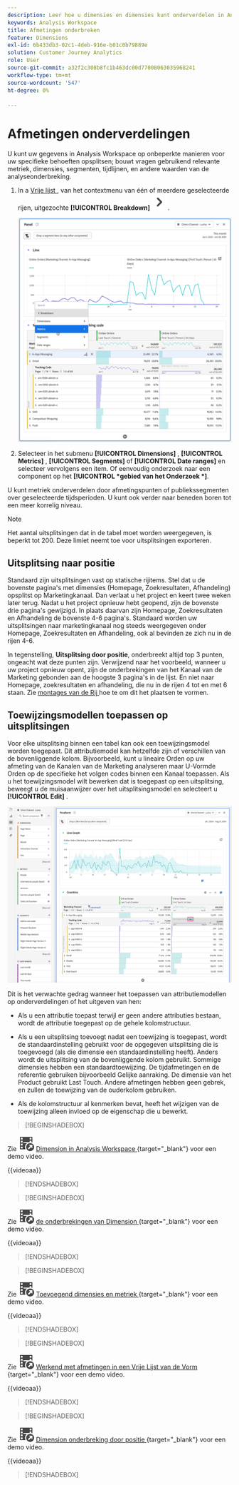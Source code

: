 ```yaml
---
description: Leer hoe u dimensies en dimensies kunt onderverdelen in Analysis Workspace.
keywords: Analysis Workspace
title: Afmetingen onderbreken
feature: Dimensions
exl-id: 6b433db3-02c1-4deb-916e-b01c0b79889e
solution: Customer Journey Analytics
role: User
source-git-commit: a32f2c308b8fc1b463dc00d77008063035968241
workflow-type: tm+mt
source-wordcount: '547'
ht-degree: 0%

---
```


# Afmetingen onderverdelingen

U kunt uw gegevens in Analysis Workspace op onbeperkte manieren voor uw specifieke behoeften opsplitsen; bouwt vragen gebruikend relevante metriek, dimensies, segmenten, tijdlijnen, en andere waarden van de analyseonderbreking.

1. In a [ Vrije lijst ](/help/analysis-workspace/visualizations/freeform-table/freeform-table.md), van het contextmenu van één of meerdere geselecteerde rijen, uitgezochte **[!UICONTROL Breakdown]** ![ ChevronRight ](/help/assets/icons/ChevronRight.svg).

   ![ Resultaat van de Stap die alarm van geselecteerde selectie toont.](assets/breakdown.png)

1. Selecteer in het submenu **[!UICONTROL Dimensions]** , **[!UICONTROL Metrics]** , **[!UICONTROL Segments]** of **[!UICONTROL Date ranges]** en selecteer vervolgens een item. Of eenvoudig onderzoek naar een component op het **[!UICONTROL *gebied van het Onderzoek *]**.

U kunt metriek onderverdelen door afmetingspunten of publiekssegmenten over geselecteerde tijdsperioden. U kunt ook verder naar beneden boren tot een meer korrelig niveau.

>[!NOTE]
>
>Het aantal uitsplitsingen dat in de tabel moet worden weergegeven, is beperkt tot 200. Deze limiet neemt toe voor uitsplitsingen exporteren.

## Uitsplitsing naar positie

Standaard zijn uitsplitsingen vast op statische rijitems. Stel dat u de bovenste pagina&#39;s met dimensies (Homepage, Zoekresultaten, Afhandeling) opsplitst op Marketingkanaal. Dan verlaat u het project en keert twee weken later terug. Nadat u het project opnieuw hebt geopend, zijn de bovenste drie pagina&#39;s gewijzigd. In plaats daarvan zijn Homepage, Zoekresultaten en Afhandeling de bovenste 4-6 pagina&#39;s. Standaard worden uw uitsplitsingen naar marketingkanaal nog steeds weergegeven onder Homepage, Zoekresultaten en Afhandeling, ook al bevinden ze zich nu in de rijen 4-6.

In tegenstelling, **Uitsplitsing door positie**, onderbreekt altijd top 3 punten, ongeacht wat deze punten zijn. Verwijzend naar het voorbeeld, wanneer u uw project opnieuw opent, zijn de onderbrekingen van het Kanaal van de Marketing gebonden aan de hoogste 3 pagina&#39;s in de lijst. En niet naar Homepage, zoekresultaten en afhandeling, die nu in de rijen 4 tot en met 6 staan. Zie [ montages van de Rij ](/help/analysis-workspace/visualizations/freeform-table/column-row-settings/table-settings.md) hoe te om dit het plaatsen te vormen.

## Toewijzingsmodellen toepassen op uitsplitsingen

Voor elke uitsplitsing binnen een tabel kan ook een toewijzingsmodel worden toegepast. Dit attributiemodel kan hetzelfde zijn of verschillen van de bovenliggende kolom. Bijvoorbeeld, kunt u lineaire Orden op uw afmeting van de Kanalen van de Marketing analyseren maar U-Vormde Orden op de specifieke het volgen codes binnen een Kanaal toepassen. Als u het toewijzingsmodel wilt bewerken dat is toegepast op een uitsplitsing, beweegt u de muisaanwijzer over het uitsplitsingsmodel en selecteert u **[!UICONTROL Edit]** .

![ Vergelijking van de Attributie van de Orde die de montages van de Onderbreking tonen ](assets/breakdown-attribution.png)

Dit is het verwachte gedrag wanneer het toepassen van attributiemodellen op onderverdelingen of het uitgeven van hen:

* Als u een attributie toepast terwijl er geen andere attributies bestaan, wordt de attributie toegepast op de gehele kolomstructuur.

* Als u een uitsplitsing toevoegt nadat een toewijzing is toegepast, wordt de standaardinstelling gebruikt voor de opgegeven uitsplitsing die is toegevoegd (als die dimensie een standaardinstelling heeft). Anders wordt de uitsplitsing van de bovenliggende kolom gebruikt. Sommige dimensies hebben een standaardtoewijzing. De tijdafmetingen en de referentie gebruiken bijvoorbeeld Gelijke aanraking. De dimensie van het Product gebruikt Last Touch. Andere afmetingen hebben geen gebrek, en zullen de toewijzing van de ouderkolom gebruiken.

* Als de kolomstructuur al kenmerken bevat, heeft het wijzigen van de toewijzing alleen invloed op de eigenschap die u bewerkt.

>[!BEGINSHADEBOX]

Zie ![ VideoCheckedOut ](/help/assets/icons/VideoCheckedOut.svg) [ Dimension in Analysis Workspace ](https://video.tv.adobe.com/v/23971?quality=12&learn=on){target="_blank"} voor een demo video.

{{videoaa}}

>[!ENDSHADEBOX]


>[!BEGINSHADEBOX]

Zie ![ VideoCheckedOut ](/help/assets/icons/VideoCheckedOut.svg) [ de onderbrekingen van Dimension ](https://video.tv.adobe.com/v/23969?quality=12&learn=on){target="_blank"} voor een demo video.

{{videoaa}}

>[!ENDSHADEBOX]


>[!BEGINSHADEBOX]

Zie ![ VideoCheckedOut ](/help/assets/icons/VideoCheckedOut.svg) [ Toevoegend dimensies en metriek ](https://video.tv.adobe.com/v/30606?quality=12&learn=on){target="_blank"} voor een demo video.

{{videoaa}}

>[!ENDSHADEBOX]


>[!BEGINSHADEBOX]

Zie ![ VideoCheckedOut ](/help/assets/icons/VideoCheckedOut.svg) [ Werkend met afmetingen in een Vrije Lijst van de Vorm ](https://video.tv.adobe.com/v/40179?quality=12&learn=on){target="_blank"} voor een demo video.

{{videoaa}}

>[!ENDSHADEBOX]


>[!BEGINSHADEBOX]

Zie ![ VideoCheckedOut ](/help/assets/icons/VideoCheckedOut.svg) [ Dimension onderbreking door positie ](https://video.tv.adobe.com/v/24033){target="_blank"} voor een demo video.

{{videoaa}}

>[!ENDSHADEBOX]



